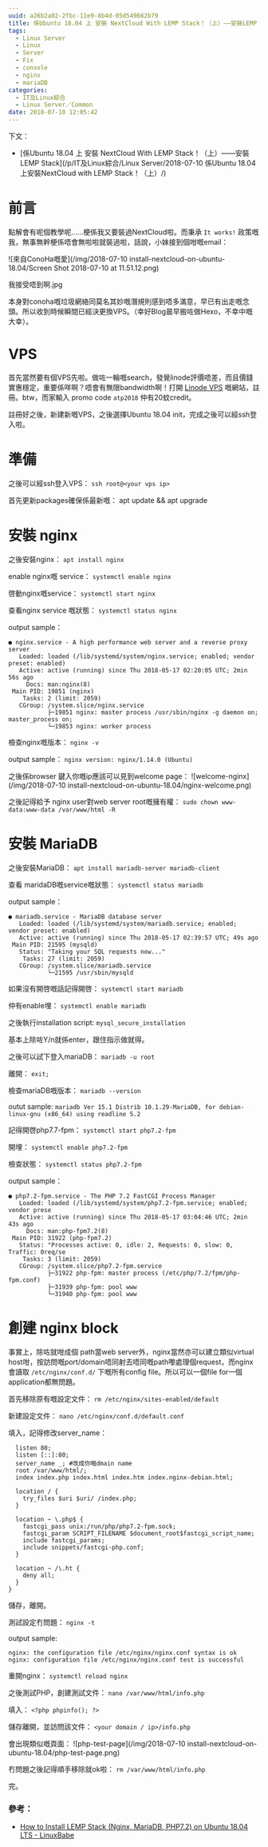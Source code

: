 ```yaml
---
uuid: a26b2a02-2fbc-11e9-8b4d-05d549662b79
title: 係Ubuntu 18.04 上 安裝 NextCloud With LEMP Stack！（上）——安裝LEMP Stack
tags:
  - Linux Server
  - Linux
  - Server
  - Fix
  - console
  - nginx
  - mariaDB
categories:
  - IT及Linux綜合
  - Linux Server／Common
date: 2018-07-10 12:05:42
---
```

下文：
 - [係Ubuntu 18.04 上 安裝 NextCloud With LEMP Stack！（上）——安裝LEMP Stack](/p/IT及Linux綜合/Linux Server/2018-07-10 係Ubuntu 18.04上安裝NextCloud with LEMP Stack！（上）/)
# 前言
點解會有呢個教學呢……梗係我又要裝過NextCloud啦。而秉承 `It works!` 政策嘅我，無事無幹梗係唔會無啦啦就裝過啦，話說，小妹接到個咁嘅email：

![來自ConoHa嘅愛](/img/2018-07-10 install-nextcloud-on-ubuntu-18.04/Screen Shot 2018-07-10 at 11.51.12.png)

我接受唔到啊.jpg

本身對conoha嘅垃圾網絡同莫名其妙嘅潛規則感到唔多滿意，早已有出走嘅念頭。所以收到時候瞬間已經決更換VPS。（幸好Blog晨早搬咗做Hexo，不幸中嘅大幸）。

# VPS
首先當然要有個VPS先啦。做咗一輪嘅search，發覺linode評價唔差，而且價錢實惠穩定，重要係咩啊？唔會有無限bandwidth啊！打開 [Linode VPS](https://www.linode.com/) 嘅網站，註冊。btw，而家輸入 promo code `atp2018` 仲有20蚊credit。

註冊好之後，新建新嘅VPS，之後選擇Ubuntu 18.04 init，完成之後可以經ssh登入啦。

# 準備
之後可以經ssh登入VPS：
`ssh root@<your vps ip>`

首先更新packages確保係最新嘅：
apt update && apt upgrade

# 安裝 nginx
之後安裝nginx：
`apt install nginx`

enable nginx嘅 service：
`systemctl enable nginx`

啓動nginx嘅service：
`systemctl start nginx`

查看nginx service 嘅狀態：
`systemctl status nginx`

output sample：
```
● nginx.service - A high performance web server and a reverse proxy server
   Loaded: loaded (/lib/systemd/system/nginx.service; enabled; vendor preset: enabled)
   Active: active (running) since Thu 2018-05-17 02:20:05 UTC; 2min 56s ago
     Docs: man:nginx(8)
 Main PID: 19851 (nginx)
    Tasks: 2 (limit: 2059)
   CGroup: /system.slice/nginx.service
           ├─19851 nginx: master process /usr/sbin/nginx -g daemon on; master_process on;
           └─19853 nginx: worker process
```

檢查nginx嘅版本：
`nginx -v`

output sample：
`nginx version: nginx/1.14.0 (Ubuntu)`

之後係browser 鍵入你嘅ip應該可以見到welcome page：
![welcome-nginx](/img/2018-07-10 install-nextcloud-on-ubuntu-18.04/nginx-welcome.png)

之後記得給予 nginx user對web server root嘅擁有權：
`sudo chown www-data:www-data /var/www/html -R`

# 安裝 MariaDB
之後安裝MariaDB：
`apt install mariadb-server mariadb-client`

查看 maridaDB嘅service嘅狀態：
`systemctl status mariadb`

output sample：
```
● mariadb.service - MariaDB database server
   Loaded: loaded (/lib/systemd/system/mariadb.service; enabled; vendor preset: enabled)
   Active: active (running) since Thu 2018-05-17 02:39:57 UTC; 49s ago
 Main PID: 21595 (mysqld)
   Status: "Taking your SQL requests now..."
    Tasks: 27 (limit: 2059)
   CGroup: /system.slice/mariadb.service
           └─21595 /usr/sbin/mysqld
```

如果沒有開啓嘅話記得開啓：
`systemctl start mariadb`

仲有enable埋：
`systemctl enable mariadb`

之後執行installation script:
`mysql_secure_installation`

基本上除咗Y/n就係enter，跟住指示做就得。

之後可以試下登入mariaDB：
`mariadb -u root`

離開：
`exit;`

檢查mariaDB嘅版本：
`mariadb --version`

outut sample:
`mariadb Ver 15.1 Distrib 10.1.29-MariaDB, for debian-linux-gnu (x86_64) using readline 5.2`

記得開啓php7.7-fpm：
`systemctl start php7.2-fpm`

開埋：
`systemctl enable php7.2-fpm`

檢查狀態：
`systemctl status php7.2-fpm`

output sample：
```
● php7.2-fpm.service - The PHP 7.2 FastCGI Process Manager
   Loaded: loaded (/lib/systemd/system/php7.2-fpm.service; enabled; vendor prese
   Active: active (running) since Thu 2018-05-17 03:04:46 UTC; 2min 43s ago
     Docs: man:php-fpm7.2(8)
 Main PID: 31922 (php-fpm7.2)
   Status: "Processes active: 0, idle: 2, Requests: 0, slow: 0, Traffic: 0req/se
    Tasks: 3 (limit: 2059)
   CGroup: /system.slice/php7.2-fpm.service
           ├─31922 php-fpm: master process (/etc/php/7.2/fpm/php-fpm.conf)
           ├─31939 php-fpm: pool www
           └─31940 php-fpm: pool www
```

# 創建 nginx block
事實上，除咗就咁成個 path當web server外，nginx當然亦可以建立類似virtual host咁，按訪問嘅port/domain唔同射去唔同嘅path嚟處理個request，而nginx會讀取 `/etc/nginx/conf.d/` 下嘅所有config file。所以可以一個file for一個application都無問題。

首先移除原有嘅設定文件：
`rm /etc/nginx/sites-enabled/default`

新建設定文件：
`nano /etc/nginx/conf.d/default.conf`

填入，記得修改server_name：
```server {
  listen 80;
  listen [::]:80;
  server_name _; #改成你嘅dmain name
  root /var/www/html/;
  index index.php index.html index.htm index.nginx-debian.html;

  location / {
    try_files $uri $uri/ /index.php;
  }

  location ~ \.php$ {
    fastcgi_pass unix:/run/php/php7.2-fpm.sock;
    fastcgi_param SCRIPT_FILENAME $document_root$fastcgi_script_name;
    include fastcgi_params;
    include snippets/fastcgi-php.conf;
  }

  location ~ /\.ht {
    deny all;
  }
}
```

儲存，離開。

測試設定冇問題：
`nginx -t`

output sample:
```
nginx: the configuration file /etc/nginx/nginx.conf syntax is ok
nginx: configuration file /etc/nginx/nginx.conf test is successful
```

重開nginx：
`systemctl reload nginx`

之後測試PHP，創建測試文件：
`nano /var/www/html/info.php`

填入：
`<?php phpinfo(); ?>`

儲存離開，並訪問該文件：
`<your domain / ip>/info.php`

會出現類似嘅頁面：
![php-test-page](/img/2018-07-10 install-nextcloud-on-ubuntu-18.04/php-test-page.png)

冇問題之後記得順手移除就ok啦：
`rm /var/www/html/info.php`

完。

### 參考：
 - [How to Install LEMP Stack (Nginx, MariaDB, PHP7.2) on Ubuntu 18.04 LTS - LinuxBabe](https://www.linuxbabe.com/ubuntu/install-lemp-stack-nginx-mariadb-php7-2-ubuntu-18-04-lts)
